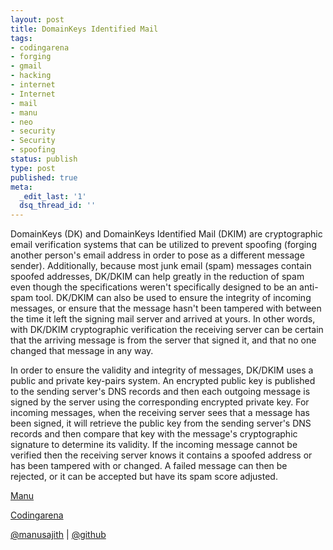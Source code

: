 ```yaml
---
layout: post
title: DomainKeys Identified Mail
tags:
- codingarena
- forging
- gmail
- hacking
- internet
- Internet
- mail
- manu
- neo
- security
- Security
- spoofing
status: publish
type: post
published: true
meta:
  _edit_last: '1'
  dsq_thread_id: ''
---
```

DomainKeys (DK) and DomainKeys Identified Mail (DKIM) are cryptographic email verification systems that can be utilized to prevent spoofing (forging another person's email address in order to pose as a different message sender). Additionally, because most junk email (spam) messages contain spoofed addresses, DK/DKIM can help greatly in the reduction of spam even though the specifications weren't specifically designed to be an anti-spam tool. DK/DKIM can also be used to ensure the integrity of incoming messages, or ensure that the message hasn't been tampered with between the time it left the signing mail server and arrived at yours. In other words, with DK/DKIM cryptographic verification the receiving server can be certain that the arriving message is from the server that signed it, and that no one changed that message in any way.

<!--more-->

In order to ensure the validity and integrity of messages, DK/DKIM uses a public and private key-pairs system. An encrypted public key is published to the sending server's DNS records and then each outgoing message is signed by the server using the corresponding encrypted private key. For incoming messages, when the receiving server sees that a message has been signed, it will retrieve the public key from the sending server's DNS records and then compare that key with the message's cryptographic signature to determine its validity. If the incoming message cannot be verified then the receiving server knows it contains a spoofed address or has been tampered with or changed. A failed message can then be rejected, or it can be accepted but have its spam score adjusted.

<a title="Manu" href="http://facebook.com/manusajith" target="_blank">Manu</a>

<a title="codingarena" href="http://codingarena.in" target="_blank">Codingarena</a>

<a href="http://twitter.com/manusajith" title="Twitter">@manusajith</a> | <a href="http://github.com/manusajith" title="Github">@github</a>
